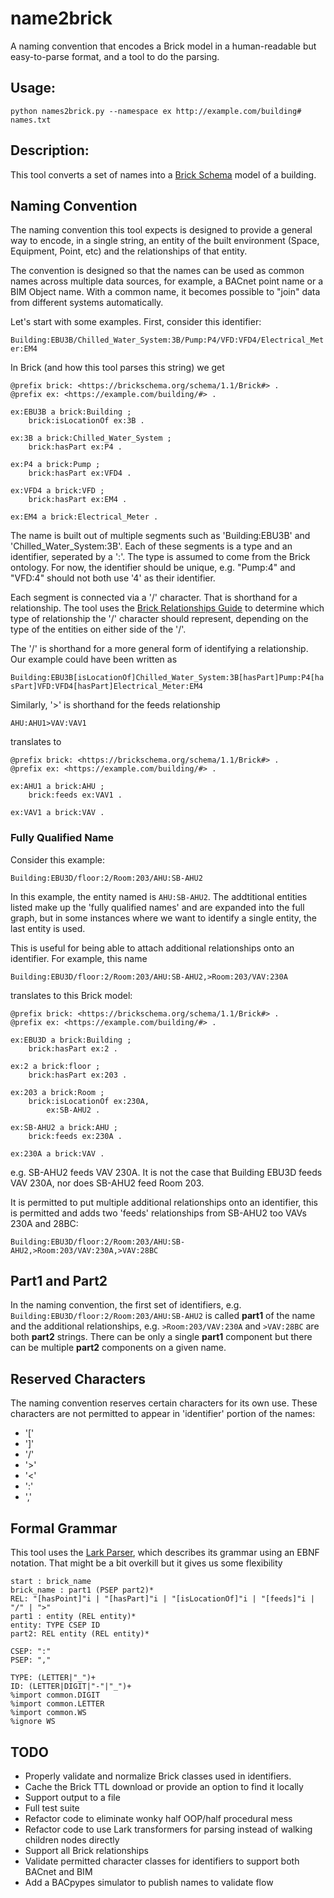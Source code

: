 # name2brick
A naming convention that encodes a Brick model in a human-readable but easy-to-parse format, and a tool to do the parsing.

## Usage:
```
python names2brick.py --namespace ex http://example.com/building# names.txt
```

## Description:
This tool converts a set of names into a [Brick Schema](https://brickschema.org) model of a building. 

## Naming Convention
The naming convention this tool expects is designed to provide a general way to encode, in a single string, an entity of the built environment (Space, Equipment, Point, etc) and the relationships of that entity. 

The convention is designed so that the names can be used as common names across multiple data sources, for example, a BACnet point name or a BIM Object name. With a common name, it becomes possible to "join" data from different systems automatically.

Let's start with some examples. First, consider this identifier:

```Building:EBU3B/Chilled_Water_System:3B/Pump:P4/VFD:VFD4/Electrical_Meter:EM4```

In Brick (and how this tool parses this string) we get

```
@prefix brick: <https://brickschema.org/schema/1.1/Brick#> .
@prefix ex: <https://example.com/building/#> .

ex:EBU3B a brick:Building ;
    brick:isLocationOf ex:3B .

ex:3B a brick:Chilled_Water_System ;
    brick:hasPart ex:P4 .

ex:P4 a brick:Pump ;
    brick:hasPart ex:VFD4 .

ex:VFD4 a brick:VFD ;
    brick:hasPart ex:EM4 .

ex:EM4 a brick:Electrical_Meter .
```

The name is built out of multiple segments such as 'Building:EBU3B' and 'Chilled_Water_System:3B'. Each of these segments is a type and an identifier, seperated by a ':'. The type is assumed to come from the Brick ontology. For now, the identifier should be unique, e.g. "Pump:4" and "VFD:4" should not both use '4' as their identifier.  

Each segment is connected via a '/' character. That is shorthand for a relationship. The tool uses the [Brick Relationships Guide](https://brickschema.org/relationships) to determine which type of relationship the '/' character should represent, depending on the type of the entities on either side of the '/'. 

The '/' is shorthand for a more general form of identifying a relationship. Our example could have been written as 

```Building:EBU3B[isLocationOf]Chilled_Water_System:3B[hasPart]Pump:P4[hasPart]VFD:VFD4[hasPart]Electrical_Meter:EM4```

Similarly, '>' is shorthand for the feeds relationship

```AHU:AHU1>VAV:VAV1```

translates to

```
@prefix brick: <https://brickschema.org/schema/1.1/Brick#> .
@prefix ex: <https://example.com/building/#> .

ex:AHU1 a brick:AHU ;
    brick:feeds ex:VAV1 .

ex:VAV1 a brick:VAV .
```

### Fully Qualified Name
Consider this example:

```Building:EBU3D/floor:2/Room:203/AHU:SB-AHU2```

In this example, the entity named is ```AHU:SB-AHU2```. The addtitional entities listed make up the 'fully qualified names' and are expanded into the full graph, but in some instances where we want to identify a single entity, the last entity is used. 

This is useful for being able to attach additional relationships onto an identifier. For example, this name

```Building:EBU3D/floor:2/Room:203/AHU:SB-AHU2,>Room:203/VAV:230A```

translates to this Brick model:
```
@prefix brick: <https://brickschema.org/schema/1.1/Brick#> .
@prefix ex: <https://example.com/building/#> .

ex:EBU3D a brick:Building ;
    brick:hasPart ex:2 .

ex:2 a brick:floor ;
    brick:hasPart ex:203 .

ex:203 a brick:Room ;
    brick:isLocationOf ex:230A,
        ex:SB-AHU2 .

ex:SB-AHU2 a brick:AHU ;
    brick:feeds ex:230A .

ex:230A a brick:VAV .

```
e.g. SB-AHU2 feeds VAV 230A. It is not the case that Building EBU3D feeds VAV 230A, nor does SB-AHU2 feed Room 203. 

It is permitted to put multiple additional relationships onto an identifier, this is permitted and adds two 'feeds' relationships from SB-AHU2 too VAVs 230A and 28BC:

```Building:EBU3D/floor:2/Room:203/AHU:SB-AHU2,>Room:203/VAV:230A,>VAV:28BC```

## Part1 and Part2
In the naming convention, the first set of identifiers, e.g.
```Building:EBU3D/floor:2/Room:203/AHU:SB-AHU2```
is called **part1** of the name and the additional relationships, e.g.
```>Room:203/VAV:230A``` and ```>VAV:28BC``` are both **part2** strings. There can be only a single **part1** component but there can be multiple **part2** components on a given name.


## Reserved Characters
The naming convention reserves certain characters for its own use. These characters are not permitted to appear in 'identifier' portion of the names:

* '['
* ']'
* '/'
* '>'
* '<'
* ':'
* ','

## Formal Grammar
This tool uses the [Lark Parser](https://github.com/lark-parser/lark), which describes its grammar using an EBNF notation. That might be a bit overkill but it gives us some flexibility

```EBNF
start : brick_name
brick_name : part1 (PSEP part2)*
REL: "[hasPoint]"i | "[hasPart]"i | "[isLocationOf]"i | "[feeds]"i | "/" | ">"
part1 : entity (REL entity)*
entity: TYPE CSEP ID
part2: REL entity (REL entity)*

CSEP: ":"
PSEP: ","

TYPE: (LETTER|"_")+
ID: (LETTER|DIGIT|"-"|"_")+
%import common.DIGIT
%import common.LETTER
%import common.WS
%ignore WS
```

## TODO
* Properly validate and normalize Brick classes used in identifiers.
* Cache the Brick TTL download or provide an option to find it locally
* Support output to a file
* Full test suite
* Refactor code to eliminate wonky half OOP/half procedural mess
* Refactor code to use Lark transformers for parsing instead of walking children nodes directly
* Support all Brick relationships
* Validate permitted character classes for identifiers to support both BACnet and BIM
* Add a BACpypes simulator to publish names to validate flow
